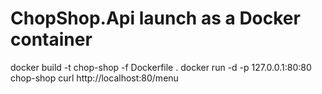 # ChopShop.Api launch as a Docker container

docker build -t chop-shop -f Dockerfile .
docker run -d -p 127.0.0.1:80:80 chop-shop
curl http://localhost:80/menu